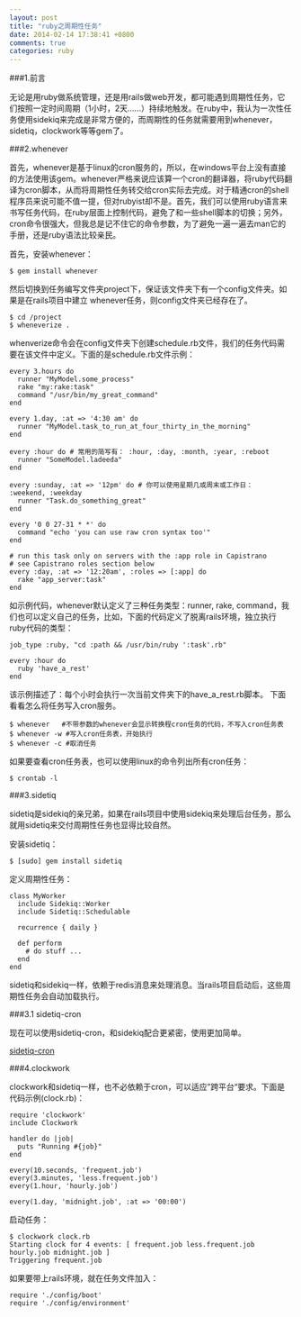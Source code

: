 ```yaml
---
layout: post
title: "ruby之周期性任务"
date: 2014-02-14 17:38:41 +0800
comments: true
categories: ruby
---
```

###1.前言

无论是用ruby做系统管理，还是用rails做web开发，都可能遇到周期性任务，它们按照一定时间周期（1小时，2天......）持续地触发。在ruby中，我认为一次性任务使用sidekiq来完成是非常方便的，而周期性的任务就需要用到whenever，sidetiq，clockwork等等gem了。

<!-- more -->

###2.whenever

首先，whenever是基于linux的cron服务的，所以，在windows平台上没有直接的方法使用该gem。whenever严格来说应该算一个cron的翻译器，将ruby代码翻译为cron脚本，从而将周期性任务转交给cron实际去完成。对于精通cron的shell程序员来说可能不值一提，但对rubyist却不是。首先，我们可以使用ruby语言来书写任务代码，在ruby层面上控制代码，避免了和一些shell脚本的切换；另外，cron命令很强大，但我总是记不住它的命令参数，为了避免一遍一遍去man它的手册，还是ruby语法比较亲民。

首先，安装whenever：

	$ gem install whenever

然后切换到任务编写文件夹project下，保证该文件夹下有一个config文件夹。如果是在rails项目中建立
whenever任务，则config文件夹已经存在了。

	$ cd /project
	$ wheneverize .

whenverize命令会在config文件夹下创建schedule.rb文件，我们的任务代码需要在该文件中定义。下面的是schedule.rb文件示例：

	every 3.hours do
	  runner "MyModel.some_process"
	  rake "my:rake:task"
	  command "/usr/bin/my_great_command"
	end
	
	every 1.day, :at => '4:30 am' do
	  runner "MyModel.task_to_run_at_four_thirty_in_the_morning"
	end
	
	every :hour do # 常用的简写有： :hour, :day, :month, :year, :reboot
	  runner "SomeModel.ladeeda"
	end
	
	every :sunday, :at => '12pm' do # 你可以使用星期几或周末或工作日： :weekend, :weekday
	  runner "Task.do_something_great"
	end
	
	every '0 0 27-31 * *' do
	  command "echo 'you can use raw cron syntax too'"
	end

	# run this task only on servers with the :app role in Capistrano
	# see Capistrano roles section below
	every :day, :at => '12:20am', :roles => [:app] do
	  rake "app_server:task"
	end

如示例代码，whenever默认定义了三种任务类型：runner, rake, command，我们也可以定义自己的任务，比如，下面的代码定义了脱离rails环境，独立执行ruby代码的类型：

	job_type :ruby, "cd :path && /usr/bin/ruby ':task'.rb"
	
	every :hour do
	  ruby 'have_a_rest'
	end

该示例描述了：每个小时会执行一次当前文件夹下的have_a_rest.rb脚本。
下面看看怎么将任务写入cron服务。

	$ whenever   #不带参数的whenever会显示转换程cron任务的代码，不写入cron任务表
	$ whenever -w #写入cron任务表，开始执行
	$ whenever -c #取消任务

如果要查看cron任务表，也可以使用linux的命令列出所有cron任务：

	$ crontab -l

###3.sidetiq

sidetiq是sidekiq的亲兄弟，如果在rails项目中使用sidekiq来处理后台任务，那么就用sidetiq来交付周期性任务也显得比较自然。

安装sidetiq：

	$ [sudo] gem install sidetiq

定义周期性任务：

	class MyWorker
	  include Sidekiq::Worker
	  include Sidetiq::Schedulable
	
	  recurrence { daily }
	
	  def perform
	    # do stuff ...
	  end
	end

sidetiq和sidekiq一样，依赖于redis消息来处理消息。当rails项目启动后，这些周期性任务会自动加载执行。

###3.1 sidetiq-cron
  
现在可以使用sidetiq-cron，和sidekiq配合更紧密，使用更加简单。

[sidetiq-cron](https://github.com/ondrejbartas/sidekiq-cron)

###4.clockwork

clockwork和sidetiq一样，也不必依赖于cron，可以适应”跨平台“要求。下面是代码示例(clock.rb)：

	require 'clockwork'
	include Clockwork
	
	handler do |job|
	  puts "Running #{job}"
	end
	
	every(10.seconds, 'frequent.job')
	every(3.minutes, 'less.frequent.job')
	every(1.hour, 'hourly.job')
	
	every(1.day, 'midnight.job', :at => '00:00')

启动任务：

	$ clockwork clock.rb
	Starting clock for 4 events: [ frequent.job less.frequent.job hourly.job midnight.job ]
	Triggering frequent.job

如果要带上rails环境，就在任务文件加入：

	require './config/boot'
	require './config/environment'
